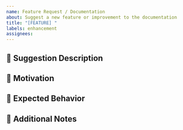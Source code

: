 ```yaml
---
name: Feature Request / Documentation
about: Suggest a new feature or improvement to the documentation
title: "[FEATURE] "
labels: enhancement
assignees: 
---
```


## 📌 Suggestion Description
<!-- Clearly explain what you are suggesting -->

## 🎯 Motivation
<!-- What problem does this feature solve or what improvement does it bring? -->

## 🔄 Expected Behavior
<!-- How do you expect the feature to behave? -->

## 📝 Additional Notes
<!-- Any extra details that could help with implementation or review -->